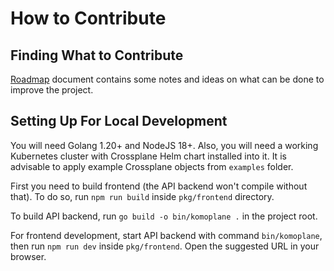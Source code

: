 # How to Contribute

## Finding What to Contribute

[Roadmap](Roadmap.md) document contains some notes and ideas on what can be done to improve the project.

## Setting Up For Local Development

You will need Golang 1.20+ and NodeJS 18+. Also, you will need a working Kubernetes cluster with Crossplane Helm chart installed into it. It is advisable to apply example Crossplane objects from `examples` folder. 

First you need to build frontend (the API backend won't compile without that). To do so, run `npm run build` inside `pkg/frontend` directory.

To build API backend, run `go build -o bin/komoplane .` in the project root.

For frontend development, start API backend with command `bin/komoplane`, then run `npm run dev` inside `pkg/frontend`. Open the suggested URL in your browser.